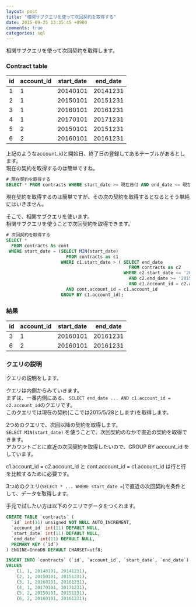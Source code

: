 ```yaml
---
layout: post
title: "相関サブクエリを使って次回契約を取得する"
date: 2015-09-25 13:35:45 +0900
comments: true
categories: sql
---
```


相関サブクエリを使って次回契約を取得します。

### Contract table
| id | account_id | start_date | end_date | 
| --- | --- | --- | --- |
| 1 | 1 | 20140101 | 20141231 | 
| 2 | 1 | 20150101 | 20151231 | 
| 3 | 1 | 20160101 | 20161231 | 
| 4 | 1 | 20170101 | 20171231 | 
| 5 | 2 | 20150101 | 20151231 | 
| 6 | 2 | 20160101 | 20161231 | 


上記のようなaccount_idと開始日、終了日の登録してあるテーブルがあるとします。  
現在の契約を取得するのは簡単ですね。


~~~sql
# 現在契約を取得する
SELECT * FROM contracts WHERE start_date >= 現在日付 AND end_date <= 現在日付

~~~

現在契約を取得するのは簡単ですが、その次の契約を取得するとなるとそう単純にはいきません。

そこで、相関サブクエリを使います。  
相関サブクエリを使うことで次回契約を取得できます。


~~~sql
# 次回契約を取得する
SELECT * 
  FROM contracts As cont 
 WHERE start_date = (SELECT MIN(start_date) 
                       FROM contracts as c1
                     WHERE c1.start_date > ( SELECT end_date 
                                               FROM contracts as c2
                                             WHERE c2.start_date <= '20150528'
                                               AND c2.end_date >= '20150528'
                                               AND c1.account_id = c2.account_id)
                       AND cont.account_id = c1.account_id
                     GROUP BY c1.account_id);

~~~

### 結果
| id | account_id | start_date | end_date | 
| --- | --- | --- | --- |
| 3 | 1 | 20160101 | 20161231 | 
| 6 | 2 | 20160101 | 20161231 | 

### クエリの説明
クエリの説明をします。

クエリは内側からみていきます。  
まずは、一番内側にある、 `SELECT end_date ... AND c1.account_id = c2.account_id`のクエリです。  
このクエリでは現在の契約(ここでは2015/5/28とします)を取得します。

2つめのクエリで、次回以降の契約を取得します。  
`SELECT MIN(start_date)` を使うことで、次回契約のなかで直近の契約を取得できます。  
アカウントごとに直近の次回契約を取得したいので、GROUP BY account_id をしています。

c1.account_id = c2.account_id と cont.account_id = c1.account_id は行と行を比較するために必要です。  

3つめのクエリ(`SELECT * ... WHERE start_date =`)で直近の次回契約を条件として、データを取得します。

手元で試したい方は以下のクエリでデータをつくれます。


~~~sql
CREATE TABLE `contracts` (
  `id` int(11) unsigned NOT NULL AUTO_INCREMENT,
  `account_id` int(11) DEFAULT NULL,
  `start_date` int(11) DEFAULT NULL,
  `end_date` int(11) DEFAULT NULL,
  PRIMARY KEY (`id`)
) ENGINE=InnoDB DEFAULT CHARSET=utf8;

INSERT INTO `contracts` (`id`, `account_id`, `start_date`, `end_date`)
VALUES
    (1, 1, 20140101, 20141231),
    (2, 1, 20150101, 20151231),
    (3, 1, 20160101, 20161231),
    (4, 1, 20170101, 20171231),
    (5, 2, 20150101, 20151231),
    (6, 2, 20160101, 20161231);

~~~

